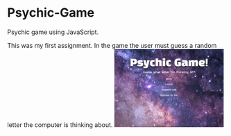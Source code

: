 # Psychic-Game
Psychic game using JavaScript.

This was my first assignment. In the game the user must guess a random letter the computer is thinking about. 
 <a href="https://manuel-padilla.github.io/Psychic-Game/" target="_blank"><img src="https://github.com/Manuel-Padilla/Psychic-Game/blob/master/assets/images/github-psychicgame.png" alt="Psychic Game" style="width: 50%; height: 50%;"></a>